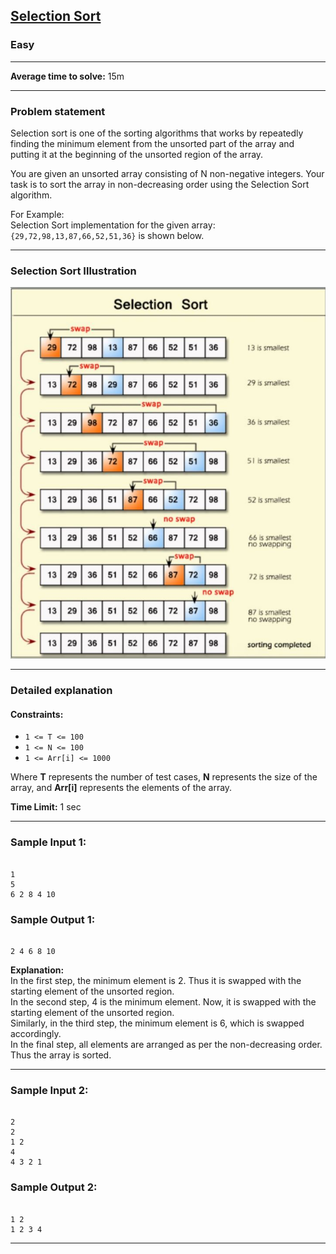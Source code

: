 ## [Selection Sort](https://codestudio-infra.codingninjas.com/studio/problems/selection-sort_981162?interviewProblemRedirection=true&search=Selection%20Sort)

### Easy

---

**Average time to solve:** 15m

---

### Problem statement

Selection sort is one of the sorting algorithms that works by repeatedly finding the minimum element from the unsorted part of the array and putting it at the beginning of the unsorted region of the array.

You are given an unsorted array consisting of N non-negative integers. Your task is to sort the array in non-decreasing order using the Selection Sort algorithm.

For Example:  
Selection Sort implementation for the given array: `{29,72,98,13,87,66,52,51,36}` is shown below.

---

### Selection Sort Illustration

![Selection Sort](capture2-6720.JPG)

---

### Detailed explanation

#### Constraints:

- `1 <= T <= 100`
- `1 <= N <= 100`
- `1 <= Arr[i] <= 1000`

Where **T** represents the number of test cases, **N** represents the size of the array, and **Arr[i]** represents the elements of the array.

**Time Limit:** 1 sec

---

### Sample Input 1:

```

1
5
6 2 8 4 10

```

### Sample Output 1:

```

2 4 6 8 10

```

**Explanation:**  
In the first step, the minimum element is 2. Thus it is swapped with the starting element of the unsorted region.  
In the second step, 4 is the minimum element. Now, it is swapped with the starting element of the unsorted region.  
Similarly, in the third step, the minimum element is 6, which is swapped accordingly.  
In the final step, all elements are arranged as per the non-decreasing order. Thus the array is sorted.

---

### Sample Input 2:

```

2
2
1 2
4
4 3 2 1

```

### Sample Output 2:

```

1 2
1 2 3 4

```

---

